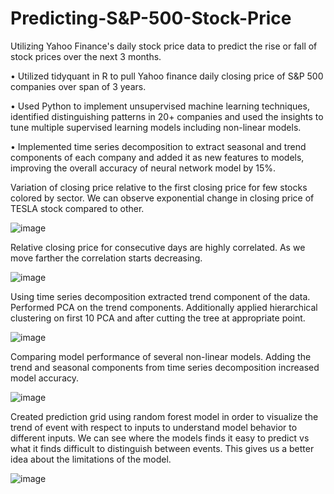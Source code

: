 # Predicting-S&P-500-Stock-Price
Utilizing Yahoo Finance's daily stock price data to predict the rise or fall of stock prices over the next 3 months.


•	Utilized tidyquant in R to pull Yahoo finance daily closing price of S&P 500 companies over span of 3 years.

•	Used Python to implement unsupervised machine learning techniques, identified distinguishing patterns in 20+ companies and used the insights to tune multiple supervised learning models including non-linear models.

•	Implemented time series decomposition to extract seasonal and trend components of each company and added it as new features to models, improving the overall accuracy of neural network model by 15%.


Variation of closing price relative to the first closing price for few stocks colored by sector. We can observe exponential change in closing price of TESLA stock compared to other.

![image](https://github.com/vedantkan/Predicting-S-P-500-Stock-Price/assets/68374993/c8d02be1-df01-4c39-b210-1c578a556ead)



Relative closing price for consecutive days are highly correlated. As we move farther the correlation starts decreasing.

![image](https://github.com/vedantkan/Predicting-S-P-500-Stock-Price/assets/68374993/2b502868-4ecf-42f4-b129-dccdd58758fd)



Using time series decomposition extracted trend component of the data. Performed PCA on the trend components. Additionally applied hierarchical clustering on first 10 PCA and after cutting the tree at appropriate point.

![image](https://github.com/vedantkan/Predicting-S-P-500-Stock-Price/assets/68374993/fcb2126a-92e2-483a-86cf-b871983d32b0)



Comparing model performance of several non-linear models. Adding the trend and seasonal components from time series decomposition increased model accuracy.

![image](https://github.com/vedantkan/Predicting-S-P-500-Stock-Price/assets/68374993/b46bdf42-8e3b-47d6-827c-78946de74161)



Created prediction grid using random forest model in order to visualize the trend of event with respect to inputs to understand model behavior to different inputs. We can see where the models finds it easy to predict vs what it finds difficult to distinguish between events. This gives us a better idea about the limitations of the model. 

![image](https://github.com/vedantkan/Predicting-S-P-500-Stock-Price/assets/68374993/b75ee729-061d-4017-8464-efd6e12f7736)


